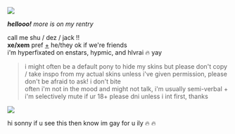 ![](https://cdn.discordapp.com/attachments/729124835296280689/1068048287388672000/image.jpeg)

_**hellooo!**_ *more is on my rentry*

call me shu / dez / jack !!  
**xe/xem** pref [+](https://en.pronouns.page/@gigolo) he/they ok if we're friends  
i'm hyperfixated on enstars, hypmic, and hlvrai :fire: yay

> i might often be a default pony to hide my skins but please don't copy / take inspo from my actual skins unless i've given permission, please don't be afraid to ask! i don't bite  
often i'm not in the mood and might not talk, i'm usually semi-verbal + i'm selectively mute
> if ur 18+ please dni unless i int first, thanks

![](https://cdn.discordapp.com/attachments/729124835296280689/1068074827069542440/image.jpeg)

hi sonny if u see this then know im gay for u ily :fire: :fire:
